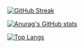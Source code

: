 
[![GitHub Streak](https://streak-stats.demolab.com/?user=Archityadav07)](https://git.io/streak-stats)

[![Anurag's GitHub stats](https://github-readme-stats.vercel.app/api?username=ArchitYadav07)](https://github.com/anuraghazra/github-readme-stats)


[![Top Langs](https://github-readme-stats.vercel.app/api/top-langs/?username=ArchitYadav07)](https://github.com/anuraghazra/github-readme-stats)
